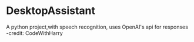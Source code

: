 # DesktopAssistant
A python project,with speech recognition, uses OpenAI's api for responses
-credit: CodeWithHarry
